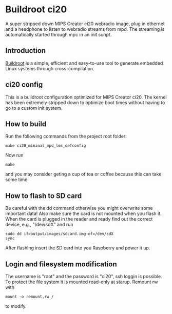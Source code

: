 # Buildroot ci20

A super stripped down MIPS Creator ci20 webradio image, plug in ethernet and a
headphone to listen to webradio streams from mpd. The streaming is
automatically started through mpc in an init script.

## Introduction

[Buildroot](https://buildroot.org/) is a simple, efficient and easy-to-use tool
to generate embedded Linux systems through cross-compilation.

## ci20 config

This is a buildroot configuration optimized for MIPS Creator ci20. The kernel has
been extremely stripped down to optimize boot times without having to go to a
custom init system.

## How to build

Run the following commands from the project root folder:

    make ci20_minimal_mpd_lms_defconfig

Now run

    make

and you may consider geting a cup of tea or coffee because this can take some
time.

## How to flash to SD card

Be careful with the dd command otherwise you might overwrite some important
data! Also make sure the card is not mounted when you flash it. When the card
is plugged in the reader and ready find out the correct device, e.g.,
"/dev/sdX" and run

    sudo dd if=output/images/sdcard.img of=/dev/sdX
    sync

After flashing insert the SD card into you Raspberry and power it up.

## Login and filesystem modification

The username is "root" and the password is "ci20", ssh loggin is possible.
To protect the file system it is mounted read-only at starup.
Remount rw with

    mount -o remount,rw /

to modify.

